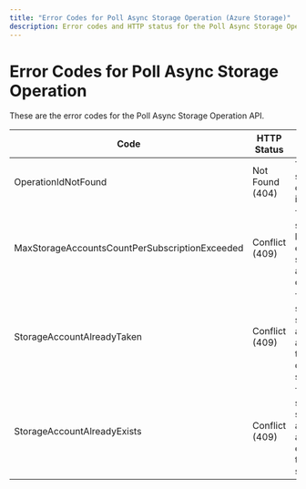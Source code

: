 ```yaml
---
title: "Error Codes for Poll Async Storage Operation (Azure Storage)"
description: Error codes and HTTP status for the Poll Async Storage Operation API.
---
```

# Error Codes for Poll Async Storage Operation

These are the error codes for the Poll Async Storage Operation API.

| Code                                           | HTTP Status     | Description                                                                  |
|------------------------------------------------|-----------------|------------------------------------------------------------------------------|
| OperationIdNotFound                            | Not Found (404) | The specified operation Id is not found.                                     |
| MaxStorageAccountsCountPerSubscriptionExceeded | Conflict (409)  | The subscription has exceeded its storage account count quota.               |
| StorageAccountAlreadyTaken                     | Conflict (409)  | This specified storage account is already taken by a different subscription. |
| StorageAccountAlreadyExists                    | Conflict (409)  | This specified storage account already exists under the subscription.        |